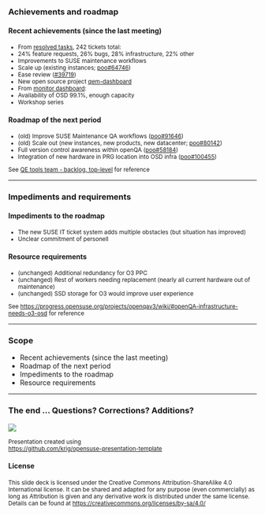 ### Achievements and roadmap

#### Recent achievements (since the last meeting)

<small>

* From [resolved tasks](https://progress.opensuse.org/issues?query_id=541), 242 tickets total:
 * 24% feature requests, 26% bugs, 28% infrastructure, 22% other
 * Improvements to SUSE maintenance workflows
 * Scale up (existing instances; [poo#64746](https://progress.opensuse.org/issues/64746))
 * Ease review ([#39719](https://progress.opensuse.org/issues/39719))
 * New open source project [qem-dashboard](https://github.com/openSUSE/qem-dashboard)
* From [monitor dashboard](https://monitor.qa.suse.de/):
 * Availability of OSD 99.1%, enough capacity
* Workshop series

</small>



#### Roadmap of the next period

<small>

* (old) Improve SUSE Maintenance QA workflows ([poo#91646](https://progress.opensuse.org/issues/91646))
* (old) Scale out (new instances, new products, new datacenter; [poo#80142](https://progress.opensuse.org/issues/80142))
* Full version control awareness within openQA ([poo#58184](https://progress.opensuse.org/issues/58184))
* Integration of new hardware in PRG location into OSD infra ([poo#100455](https://progress.opensuse.org/issues/100455))

See [QE tools team - backlog, top-level](https://progress.opensuse.org/issues?query_id=524) for reference

</small>

---

### Impediments and requirements

#### Impediments to the roadmap

<small>

* The new SUSE IT ticket system adds multiple obstacles (but situation has improved)
* Unclear commitment of personell

</small>


#### Resource requirements

<small>

* (unchanged) Additional redundancy for O3 PPC
* (unchanged) Rest of workers needing replacement (nearly all current hardware out of maintenance)
* (unchanged) SSD storage for O3 would improve user experience

See https://progress.opensuse.org/projects/openqav3/wiki/#openQA-infrastructure-needs-o3-osd
for reference

</small>

---

### Scope
* Recent achievements (since the last meeting)
* Roadmap of the next period
* Impediments to the roadmap
* Resource requirements

---

### The end … Questions? Corrections? Additions?

<p><img src="img/chameleon.svg" style="max-height:300px;"></p>

<small>
Presentation created using <br><a href="https://github.com/krig/opensuse-presentation-template">https://github.com/krig/opensuse-presentation-template</a>
</small>

#### License
<small>
This slide deck is licensed under the Creative Commons Attribution-ShareAlike 4.0 International license.
It can be shared and adapted for any purpose (even commercially) as long as Attribution is given and any derivative work is distributed under the same license. Details can be found at <a href="https://creativecommons.org/licenses/by-sa/4.0/">https://creativecommons.org/licenses/by-sa/4.0/</a>
</small>
